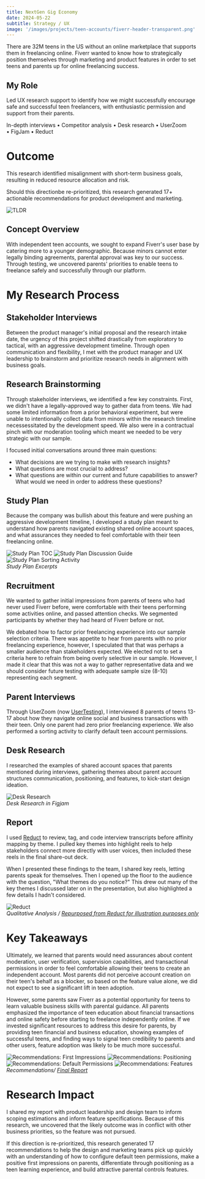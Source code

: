 ```yaml
---
title: NextGen Gig Economy
date: 2024-05-22
subtitle: Strategy / UX
image: '/images/projects/teen-accounts/fiverr-header-transparent.png'
---
```


There are 32M teens in the US without an online marketplace that
supports them in freelancing online. Fiverr wanted to know how to strategically position themselves through marketing and product features in order to set teens and parents up for online freelancing success.

## My Role
Led UX research support to identify how we might successfully encourage safe and successful teen freelancers, with enthusiastic permission and support from their parents.

In-depth interviews • Competitor analysis • Desk research • UserZoom • FigJam • Reduct

# Outcome
This research identified misalignment with short-term business
goals, resulting in reduced resource allocation and risk.

Should this directionbe re-prioritized, this research generated 17+ actionable recommendations for product development and marketing.



<div class="gallery-box">
  <div class="gallery">
    <img src="/images/projects/teen-accounts/teen-accounts-tldr.png" loading="lazy" alt="TLDR">
  </div>
</div>

## Concept Overview
With independent teen accounts, we sought to expand Fiverr's user base by catering more to a younger demographic. Because minors cannot enter legally binding agreements, parental approval was key to our success. Through testing, we uncovered parents' priorities to enable teens to freelance safely and successfully through our platform.

# My Research Process

## Stakeholder Interviews

Between the product manager's initial proposal and the research intake date, the urgency of this project shifted drastically from exploratory to tactical, with an aggressive development timeline. Through open communication and flexibility, I met with the product manager and UX leadership to brainstorm and prioritize research needs in alignment with business goals. 

## Research Brainstorming

Through stakeholder interviews, we identified a few key constraints. First, we didn't have a legally-approved way to gather data from teens. We had some limited information from a prior behavioral experiment, but were unable to intentionally collect data from minors within the research timeline necessessitated by the development speed. We also were in a contractual pinch with our moderation tooling which meant we needed to be very strategic with our sample.

I focused initial conversations around three main questions: 
* What decisions are we trying to make with research insights?
* What questions are most crucial to address?
* What questions are within our current and future capabilities to answer? What would we need in order to address these questions?

## Study Plan

Because the company was bullish about this feature and were pushing an aggressive development timeline, I developed a study plan meant to understand how parents navigated existing shared online account spaces, and what assurances they needed to feel comfortable with their teen freelancing online.

<div class="gallery-box">
  <div class="gallery">
    <img src="/images/projects/teen-accounts/study-plan-toc.png" B loading="lazy" alt="Study Plan TOC">
    <img src="/images/projects/teen-accounts/study-plan-discussion.png" loading="lazy" alt="Study Plan Discussion Guide">
    <img src="/images/projects/teen-accounts/study-plan-sorting.png" loading="lazy" alt="Study Plan Sorting Activity">
  </div>
   <em>Study Plan Excerpts</em>
</div>

## Recruitment
We wanted to gather initial impressions from parents of teens who had never used Fiverr before, were comfortable with their teens performing some activities online, and passed attention checks. We segmented participants by whether they had heard of Fiverr before or not.

We debated how to factor prior freelancing experience into our sample selection criteria. There was appetite to hear from parents with no prior freelancing experience, however, I speculated that that was perhaps a smaller audience than stakeholders expected. We elected not to set a criteria here to refrain from being overly selective in our sample. However, I made it clear that this was not a way to gather representative data and we should consider future testing with adequate sample size (8-10) representing each segment.  

## Parent Interviews

Through UserZoom (now [UserTesting](https://www.usertesting.com/platform/userzoom)), I interviewed 8 parents of teens 13-17 about how they navigate online social and business transactions with their teen. Only one parent had zero prior freelancing experience. We also performed a sorting activity to clarify default teen account permissions. 

## Desk Research

I researched the examples of shared account spaces that parents mentioned during interviews, gathering themes about parent account structures communication, positioning, and features, to kick-start design ideation.

<div class="gallery-box">
  <div class="gallery">
    <img src="/images/projects/teen-accounts/teen-accounts-desk.png" B loading="lazy" alt="Desk Research">
  </div>
  <em>Desk Research in Figjam</em>
</div>

## Report

I used [Reduct](https://reduct.video/product/edit-video) to review, tag, and code interview transcripts before affinity mapping by theme. I pulled key themes into highlight reels to help stakeholders connect more directly with user voices, then included these reels in the final share-out deck.

When I presented these findings to the team, I shared key reels, letting parents speak for themselves. Then I opened up the floor to the audience with the question, "What themes do you notice?" This drew out many of the key themes I discussed later on in the presentation, but also highlighted a few details I hadn't considered.

<div class="gallery-box">
  <div class="gallery">
    <img src="https://reduct.video/static/edit_video_with_text-70347d7bbdc3abdb471be3c8ee024b8e.gif" B loading="lazy" alt="Reduct">
  </div>
  <em>Qualitative Analysis / <a href="https://reduct.video/product/edit-video" target="_blank">Repurposed from Reduct for illustration purposes only</a></em>
</div>

# Key Takeaways
 Ultimately, we learned that parents would need assurances about content
moderation, user verification, supervision capabilities, and transactional permissions in order to feel comfortable allowing their teens to create an independent account. Most parents did not perceive account creation on their teen's behalf as a blocker, so based on the feature value alone, we did not expect to see a significant lift in teen adoption.

However, some parents saw Fiverr as a potential opportunity for teens to learn valuable business skills with parental guidance. All parents emphasized the importance of teen education about financial transactions and online safety before starting to freelance independently online. If we invested significant resources to address this desire for parents, by providing teen financial and business education, showing examples of successful teens, and finding ways to signal teen credibility to parents and other users, feature adoption was likely to be much more successful.

<div class="gallery-box">
  <div class="gallery">
    <img src="/images/projects/teen-accounts/teen-accounts-2.jpg" loading="lazy" alt="Recommendations: First Impressions">
    <img src="/images/projects/teen-accounts/teen-accounts-3.jpg" loading="lazy" alt="Recommendations: Positioning">
  </div>
    <div class="gallery">
    <img src="/images/projects/teen-accounts/teen-accounts-1.jpg" loading="lazy" alt="Recommendations: Default Permissions">
    <img src="/images/projects/teen-accounts/teen-accounts-4.jpg" loading="lazy" alt="Recommendations: Features">
  </div>
  <em>Recommendations/ <a href="https://docs.google.com/presentation/d/1rFvWzl0ob71uhVFRXSrBw7pOJBrvAnWd/edit?usp=sharing&ouid=110708125502348385468&rtpof=true&sd=true" target="_blank">Final Report</a></em>
</div>

# Research Impact
I shared my report with product leadership and design team to
inform scoping estimations and inform feature specifications. Because of this research, we uncovered that the likely outcome was in conflict with other business priorities, so the feature was not pursued.

If this direction is re-prioritized, this research generated 17 recommendations to help the design and marketing teams pick up quickly with an understanding of how to configure default teen permissions, make a positive first impressions on parents, differentiate through positioning as a teen learning experience, and build attractive parental controls features.
